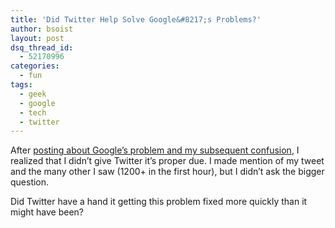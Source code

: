 ```yaml
---
title: 'Did Twitter Help Solve Google&#8217;s Problems?'
author: bsoist
layout: post
dsq_thread_id:
  - 52170996
categories:
  - fun
tags:
  - geek
  - google
  - tech
  - twitter
---
```

After [posting about Google&#8217;s problem and my subsequent confusion][1], I realized that I didn&#8217;t give Twitter it&#8217;s proper due. I made mention of my tweet and the many other I saw (1200+ in the first hour), but I didn&#8217;t ask the bigger question.

Did Twitter have a hand it getting this problem fixed more quickly than it might have been?

 [1]: http://whsjr.soistmann.com/oped/2009/01/31/google-flags-whole-internet-as-malware/
